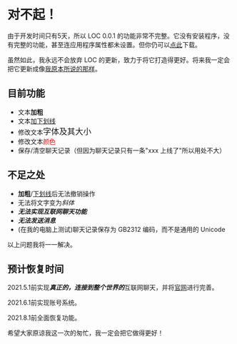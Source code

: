 # 对不起！

由于开发时间只有5天，所以 LOC 0.0.1 的功能非常不完整。它没有安装程序，没有完整的功能，甚至连应用程序属性都未设置。但你仍可以[点此](https://loc.liziqian.net/0.0.1.zip)下载。

虽然如此，我永远不会放弃 LOC 的更新，致力于将它打造得更好。将来我一定会把它更新成像[我原本所说的那样](https://docs.liziqian.net/LOC/#/%E7%9B%AE%E6%A0%87)。

## 目前功能

- 文本**加粗**
- 文本<u>加下划线</u>
- 修改文本<font size="4px">字体及其大小</font>
- 修改文本<font color="red">颜色</font>
- 保存/清空聊天记录（但因为聊天记录只有一条"xxx 上线了"所以用处不大）

## 不足之处

- **加粗**/<u>下划线</u>后无法撤销操作
- 无法将文字变为*斜体*
- ***无法实现互联网聊天功能***
- ***无法发送消息***
- (在我的电脑上测试)聊天记录保存为 GB2312 编码，而不是通用的 Unicode

以上问题我将一一解决。

## 预计恢复时间

2021.5.1前实现***真正的，连接到整个世界的***互联网聊天，并将[官网](https://loc.liziqian.net)进行完善。

2021.6.1前实现账号系统。

2021.8.1前全面恢复功能。



希望大家原谅我这一次的匆忙，我一定会把它做得更好！

